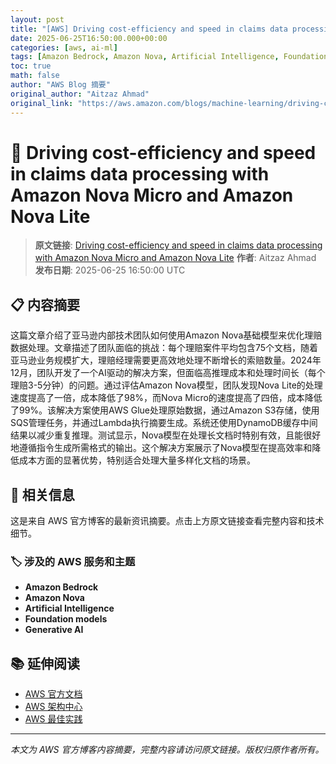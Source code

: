 ```yaml
---
layout: post
title: "[AWS] Driving cost-efficiency and speed in claims data processing with Amazon Nova Micro and Amazon Nova Lite"
date: 2025-06-25T16:50:00.000+00:00
categories: [aws, ai-ml]
tags: [Amazon Bedrock, Amazon Nova, Artificial Intelligence, Foundation models, Generative AI]
toc: true
math: false
author: "AWS Blog 摘要"
original_author: "Aitzaz Ahmad"
original_link: "https://aws.amazon.com/blogs/machine-learning/driving-cost-efficiency-and-speed-in-claims-data-processing-with-amazon-nova-micro-and-amazon-nova-lite/"
---
```


# 🤖 Driving cost-efficiency and speed in claims data processing with Amazon Nova Micro and Amazon Nova Lite

> **原文链接**: [Driving cost-efficiency and speed in claims data processing with Amazon Nova Micro and Amazon Nova Lite](https://aws.amazon.com/blogs/machine-learning/driving-cost-efficiency-and-speed-in-claims-data-processing-with-amazon-nova-micro-and-amazon-nova-lite/)
> **作者**: Aitzaz Ahmad
> **发布日期**: 2025-06-25 16:50:00 UTC

## 📋 内容摘要

这篇文章介绍了亚马逊内部技术团队如何使用Amazon Nova基础模型来优化理赔数据处理。文章描述了团队面临的挑战：每个理赔案件平均包含75个文档，随着亚马逊业务规模扩大，理赔经理需要更高效地处理不断增长的索赔数量。2024年12月，团队开发了一个AI驱动的解决方案，但面临高推理成本和处理时间长（每个理赔3-5分钟）的问题。通过评估Amazon Nova模型，团队发现Nova Lite的处理速度提高了一倍，成本降低了98%，而Nova Micro的速度提高了四倍，成本降低了99%。该解决方案使用AWS Glue处理原始数据，通过Amazon S3存储，使用SQS管理任务，并通过Lambda执行摘要生成。系统还使用DynamoDB缓存中间结果以减少重复推理。测试显示，Nova模型在处理长文档时特别有效，且能很好地遵循指令生成所需格式的输出。这个解决方案展示了Nova模型在提高效率和降低成本方面的显著优势，特别适合处理大量多样化文档的场景。

## 🔗 相关信息

这是来自 AWS 官方博客的最新资讯摘要。点击上方原文链接查看完整内容和技术细节。

### 🏷️ 涉及的 AWS 服务和主题

- **Amazon Bedrock**
- **Amazon Nova**
- **Artificial Intelligence**
- **Foundation models**
- **Generative AI**

## 📚 延伸阅读

- [AWS 官方文档](https://docs.aws.amazon.com/)
- [AWS 架构中心](https://aws.amazon.com/architecture/)
- [AWS 最佳实践](https://aws.amazon.com/architecture/well-architected/)

---

*本文为 AWS 官方博客内容摘要，完整内容请访问原文链接。版权归原作者所有。*